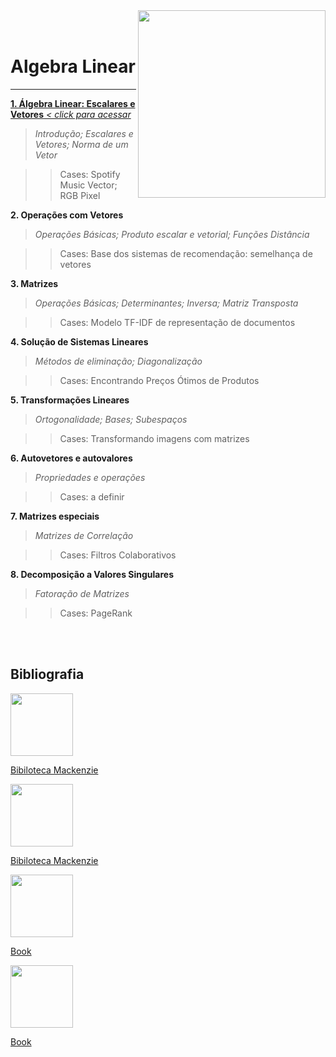 <img src="http://meusite.mackenzie.br/rogerio/mackenzie_logo/UPM.2_horizontal_vermelho.jpg" width=300, align="right">

<br>

<br>



# Algebra Linear

---

[**1. Álgebra Linear: Escalares e Vetores** *< click para acessar*](https://colab.research.google.com/github/Rogerio-mack/Linear-Algebra/blob/main/AL1_escalares_e_vetores.ipynb) 

> *Introdução; Escalares e Vetores; Norma de um Vetor*

>> Cases: Spotify Music Vector; RGB Pixel 

**2. Operações com Vetores**
 
> *Operações Básicas; Produto escalar e vetorial; Funções Distância*

>> Cases: Base dos sistemas de recomendação: semelhança de vetores

**3. Matrizes** 

> *Operações Básicas; Determinantes; Inversa; Matriz Transposta*

>> Cases: Modelo TF-IDF de representação de documentos

**4. Solução de Sistemas Lineares**

> *Métodos de eliminação; Diagonalização*

>> Cases: Encontrando Preços Ótimos de Produtos

**5. Transformações Lineares**

> *Ortogonalidade; Bases; Subespaços*

>> Cases: Transformando imagens com matrizes 

**6. Autovetores e autovalores**

> *Propriedades e operações*

>> Cases: a definir

**7. Matrizes especiais**

> *Matrizes de Correlação*

>> Cases: Filtros Colaborativos

**8. Decomposição a Valores Singulares**

> *Fatoração de Matrizes*

>> Cases: PageRank


<br>

<br>

## Bibliografia

<img src="https://math.mit.edu/~gs/linearalgebra/linearalgebra5_Front.jpg" width="100"/>

[Bibiloteca Mackenzie](http://pergamum.mackenzie.br/biblioteca/index.php)

<img src="https://media.wiley.com/product_data/coverImage300/27/04711636/0471163627.jpg" width="100"/>

[Bibiloteca Mackenzie](http://pergamum.mackenzie.br/biblioteca/index.php)

<img src="https://jakevdp.github.io/PythonDataScienceHandbook/figures/PDSH-cover.png" width="100"/>

[Book](https://jakevdp.github.io/PythonDataScienceHandbook/)

<img src="https://pythonnumericalmethods.berkeley.edu/_images/book_cover.jpg" width="100"/>

[Book](https://pythonnumericalmethods.berkeley.edu/notebooks/Index.html)


